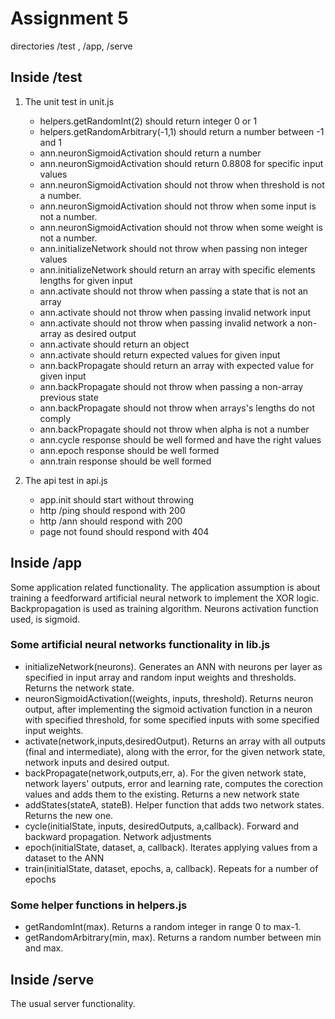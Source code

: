# Assignment 5

directories /test , /app, /serve 

## Inside /test
1. The unit test in unit.js 
    - helpers.getRandomInt(2) should return integer 0 or 1
    - helpers.getRandomArbitrary(-1,1) should return a number between -1 and 1
    - ann.neuronSigmoidActivation should return a number
    - ann.neuronSigmoidActivation should return 0.8808 for specific input values
    - ann.neuronSigmoidActivation should not throw when threshold is not a number.
    - ann.neuronSigmoidActivation should not throw when some input is not a number.
    - ann.neuronSigmoidActivation should not throw when some weight is not a number.
    - ann.initializeNetwork should not throw when passing non integer values
    - ann.initializeNetwork should return an array with specific elements lengths for given input
    - ann.activate should not throw when passing a state that is not an array
    - ann.activate should not throw when passing invalid network input
    - ann.activate should not throw when passing invalid network a non-array as desired output
    - ann.activate should return an object
    - ann.activate should return expected values for given input
    - ann.backPropagate should return an array with expected value for given input
    - ann.backPropagate should not throw when passing a non-array previous state
    - ann.backPropagate should not throw when arrays's lengths do not comply
    - ann.backPropagate should not throw when alpha is not a number
    - ann.cycle response should be well formed and have the right values
    - ann.epoch response should be well formed
    - ann.train response should be well formed
    
1. The api test in api.js
    - app.init should start without throwing
    - http /ping should respond with 200
    - http /ann should respond with 200
    - page not found should respond with 404

## Inside /app 
Some application related functionality. The application assumption is about training a feedforward artificial neural network to implement the XOR logic. Backpropagation is used as training algorithm. Neurons activation function used, is sigmoid.
### Some artificial neural networks functionality in lib.js
- initializeNetwork(neurons). Generates an ANN with neurons per layer as specified in input array and random input weights and thresholds. Returns the network state.
- neuronSigmoidActivation((weights, inputs, threshold). Returns neuron output, after implementing the sigmoid activation function in a neuron with specified threshold, for some specified inputs with some specified input weights.
- activate(network,inputs,desiredOutput). Returns an array with all outputs (final and intermediate), along with the error, for the given network state, network inputs and desired output.
- backPropagate(network,outputs,err, a). For the given network state, network layers' outputs, error and learning rate, computes the corection values and adds them to the existing. Returns a new network state
- addStates(stateA, stateB). Helper function that adds two network states. Returns the new one.
- cycle(initialState, inputs, desiredOutputs, a,callback). Forward and backward propagation. Network adjustments
- epoch(initialState, dataset, a, callback). Iterates applying values from a dataset to the ANN
- train(initialState, dataset, epochs, a, callback). Repeats for a number of epochs

### Some helper functions in helpers.js
- getRandomInt(max). Returns a random integer in range 0 to max-1. 
- getRandomArbitrary(min, max). Returns a random number between min and max. 

## Inside /serve
The usual server functionality. 